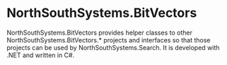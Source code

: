 # NorthSouthSystems.BitVectors

NorthSouthSystems.BitVectors provides helper classes to other NorthSouthSystems.BitVectors.* projects and interfaces so that those projects can be used by NorthSouthSystems.Search. It is developed with .NET and written in C#.